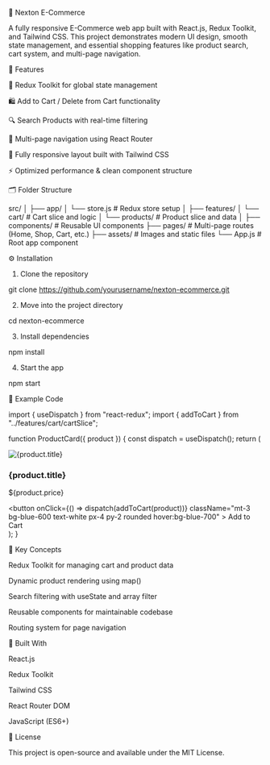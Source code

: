 🛒 Nexton E-Commerce

A fully responsive E-Commerce web app built with React.js, Redux Toolkit, and Tailwind CSS. This project demonstrates modern UI design, smooth state management, and essential shopping features like product search, cart system, and multi-page navigation.

🚀 Features

🧠 Redux Toolkit for global state management

🛍️ Add to Cart / Delete from Cart functionality

🔍 Search Products with real-time filtering

📄 Multi-page navigation using React Router

📱 Fully responsive layout built with Tailwind CSS

⚡ Optimized performance & clean component structure


🗂️ Folder Structure

src/
│
├── app/
│   └── store.js              # Redux store setup
│
├── features/
│   └── cart/                 # Cart slice and logic
│   └── products/             # Product slice and data
│
├── components/               # Reusable UI components
├── pages/                    # Multi-page routes (Home, Shop, Cart, etc.)
├── assets/                   # Images and static files
└── App.js                    # Root app component

⚙️ Installation

1. Clone the repository

git clone https://github.com/yourusername/nexton-ecommerce.git


2. Move into the project directory

cd nexton-ecommerce


3. Install dependencies

npm install


4. Start the app

npm start



🧩 Example Code

import { useDispatch } from "react-redux";
import { addToCart } from "../features/cart/cartSlice";

function ProductCard({ product }) {
  const dispatch = useDispatch();
  return (
    <div className="border p-4 rounded-lg shadow">
      <img src={product.image} alt={product.title} className="w-full h-40 object-cover" />
      <h3 className="font-semibold text-lg mt-2">{product.title}</h3>
      <p className="text-gray-500">${product.price}</p>
      <button
        onClick={() => dispatch(addToCart(product))}
        className="mt-3 bg-blue-600 text-white px-4 py-2 rounded hover:bg-blue-700"
      >
        Add to Cart
      </button>
    </div>
  );
}

🧠 Key Concepts

Redux Toolkit for managing cart and product data

Dynamic product rendering using map()

Search filtering with useState and array filter

Reusable components for maintainable codebase

Routing system for page navigation


🧰 Built With

React.js

Redux Toolkit

Tailwind CSS

React Router DOM

JavaScript (ES6+)


📄 License

This project is open-source and available under the MIT License.